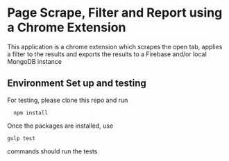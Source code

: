 # Page Scrape, Filter and Report using a Chrome Extension

This application is a chrome extension which scrapes the open tab, applies a filter to the results and exports the results to a Firebase and/or local MongoDB instance

## Environment Set up and testing
For testing, please clone this repo and run
```
  npm install
```
Once the packages are installed, use

```
gulp test
```
commands should run the tests
